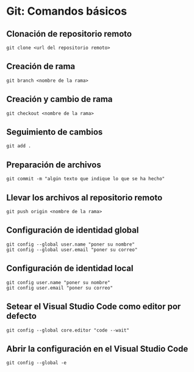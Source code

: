 # Git: Comandos básicos

## Clonación de repositorio remoto

```
git clone <url del repositorio remoto>
```

## Creación de rama

```
git branch <nombre de la rama>
```

## Creación y cambio de rama

```
git checkout <nombre de la rama>
```

## Seguimiento de cambios

```
git add .
```

## Preparación de archivos

```
git commit -m "algún texto que indique lo que se ha hecho"
```

## Llevar los archivos al repositorio remoto

```
git push origin <nombre de la rama>
```

## Configuración de identidad global

```
git config --global user.name "poner su nombre"
git config --global user.email "poner su correo"
```

## Configuración de identidad local

```
git config user.name "poner su nombre"
git config user.email "poner su correo"
```

## Setear el Visual Studio Code como editor por defecto

```
git config --global core.editor "code --wait"
```

## Abrir la configuración en el Visual Studio Code

```
git config --global -e
```
